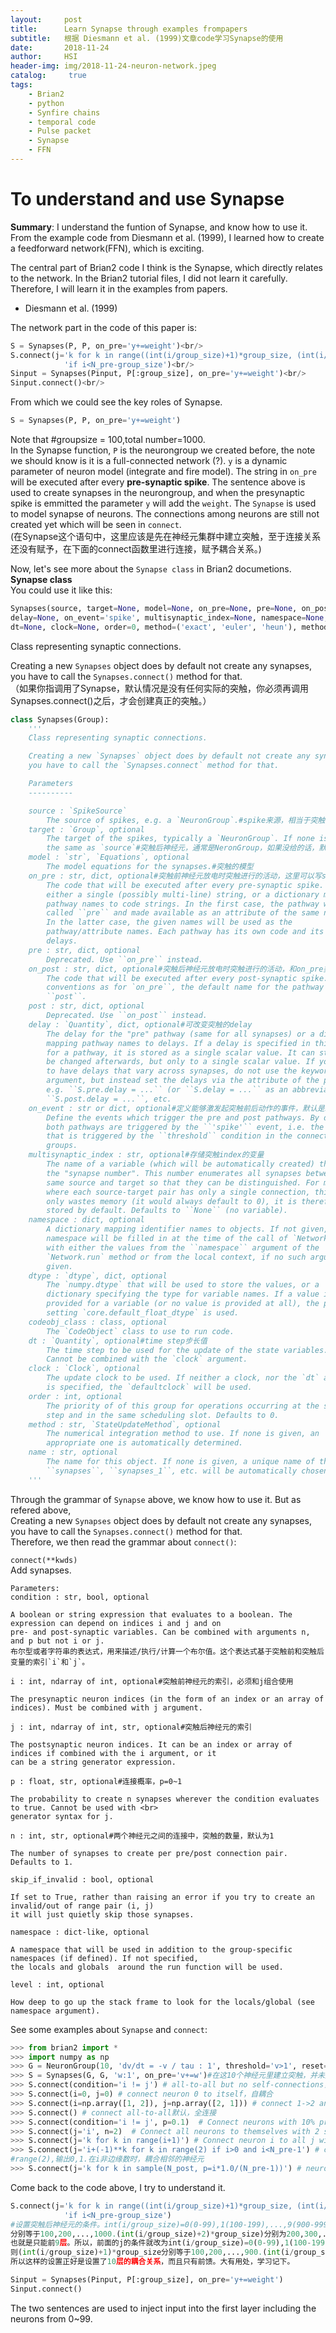 ```yaml
---
layout:     post
title:      Learn Synapse through examples frompapers
subtitle:   根据 Diesmann et al. (1999)文章code学习Synapse的使用
date:       2018-11-24
author:     HSI
header-img: img/2018-11-24-neuron-network.jpeg
catalog: 	 true
tags:
    - Brian2
    - python
    - Synfire chains
    - temporal code 
    - Pulse packet
    - Synapse
    - FFN
---
```

To understand and use Synapse
===
**Summary**: I understand the funtion of Synapse, and know how to use it. From the example code from Diesmann et al. (1999), I learned how to 
create a feedforward network(FFN), which is exciting.

The central part of Brian2 code I think is the Synapse, which directly relates to the network.
In the Brian2 tutorial files, I did not learn it carefully. Therefore, I will learn it in the examples from papers. 

* Diesmann et al. (1999)<br>

The network part in the code of this paper is:<br>
```py
S = Synapses(P, P, on_pre='y+=weight')<br/>
S.connect(j='k for k in range((int(i/group_size)+1)*group_size, (int(i/group_size)+2)*group_size) '
            'if i<N_pre-group_size')<br/>
Sinput = Synapses(Pinput, P[:group_size], on_pre='y+=weight')<br/>
Sinput.connect()<br/>
```
From which we could see the key roles of Synapse.
```py
S = Synapses(P, P, on_pre='y+=weight')
```
Note that #groupsize = 100,total number=1000.<br>
In the Synapse function, `P` is the neurongroup we created before, the note we should know is it is a full-connected network (?). `y` is 
a dynamic parameter of neuron model (integrate and fire model). The string in `on_pre` will be executed after every **pre-synaptic spike**.
The sentence above is used to create synapses in the neurongroup, and when the presynaptic spike is emmitted the parameter `y` will add the `weight`.
The `Synapse` is used to model synapse of neurons. The connections among neurons are still not created yet which will be seen in `connect`.<br>
(在Synapse这个语句中，这里应该是先在神经元集群中建立突触，至于连接关系还没有赋予，在下面的connect函数里进行连接，赋予耦合关系。)

Now, let's see more about the `Synapse class` in Brian2 documetions.<br>
**Synapse class**<br>
You could use it like this:
```py
Synapses(source, target=None, model=None, on_pre=None, pre=None, on_post=None, post=None, connect=None, 
delay=None, on_event='spike', multisynaptic_index=None, namespace=None, dtype=None, codeobj_class=None, 
dt=None, clock=None, order=0, method=('exact', 'euler', 'heun'), method_options=None, name='synapses*')
```
Class representing synaptic connections.

Creating a new `Synapses` object does by default not create any synapses, you have to call the `Synapses.connect()` method for that.<br>
（如果你指调用了Synapse，默认情况是没有任何实际的突触，你必须再调用Synapses.connect()之后，才会创建真正的突触。）<br>
```py
class Synapses(Group):
    '''
    Class representing synaptic connections.

    Creating a new `Synapses` object does by default not create any synapses,
    you have to call the `Synapses.connect` method for that.

    Parameters
    ----------

    source : `SpikeSource`
        The source of spikes, e.g. a `NeuronGroup`.#spike来源，相当于突触前神经元
    target : `Group`, optional
        The target of the spikes, typically a `NeuronGroup`. If none is given,
        the same as `source`#突触后神经元，通常是NeronGroup，如果没给的话，默认是source
    model : `str`, `Equations`, optional
        The model equations for the synapses.#突触的模型
    on_pre : str, dict, optional#突触前神经元放电时突触进行的活动，这里可以写string（单一），也可以是dictionary（多路映射）
        The code that will be executed after every pre-synaptic spike. Can be
        either a single (possibly multi-line) string, or a dictionary mapping
        pathway names to code strings. In the first case, the pathway will be
        called ``pre`` and made available as an attribute of the same name.
        In the latter case, the given names will be used as the
        pathway/attribute names. Each pathway has its own code and its own
        delays.
    pre : str, dict, optional
        Deprecated. Use ``on_pre`` instead.
    on_post : str, dict, optional#突触后神经元放电时突触进行的活动，和on_pre类似
        The code that will be executed after every post-synaptic spike. Same
        conventions as for `on_pre``, the default name for the pathway is
        ``post``.
    post : str, dict, optional
        Deprecated. Use ``on_post`` instead.
    delay : `Quantity`, dict, optional#可改变突触的delay 
        The delay for the "pre" pathway (same for all synapses) or a dictionary
        mapping pathway names to delays. If a delay is specified in this way
        for a pathway, it is stored as a single scalar value. It can still
        be changed afterwards, but only to a single scalar value. If you want
        to have delays that vary across synapses, do not use the keyword
        argument, but instead set the delays via the attribute of the pathway,
        e.g. ``S.pre.delay = ...`` (or ``S.delay = ...`` as an abbreviation),
        ``S.post.delay = ...``, etc.
    on_event : str or dict, optional#定义能够激发起突触前后动作的事件，默认是spike，也可以写成threshold
        Define the events which trigger the pre and post pathways. By default,
        both pathways are triggered by the ``'spike'`` event, i.e. the event
        that is triggered by the ``threshold`` condition in the connected
        groups.
    multisynaptic_index : str, optional#存储突触index的变量
        The name of a variable (which will be automatically created) that stores
        the "synapse number". This number enumerates all synapses between the
        same source and target so that they can be distinguished. For models
        where each source-target pair has only a single connection, this number
        only wastes memory (it would always default to 0), it is therefore not
        stored by default. Defaults to ``None`` (no variable).
    namespace : dict, optional
        A dictionary mapping identifier names to objects. If not given, the
        namespace will be filled in at the time of the call of `Network.run`,
        with either the values from the ``namespace`` argument of the
        `Network.run` method or from the local context, if no such argument is
        given.
    dtype : `dtype`, dict, optional
        The `numpy.dtype` that will be used to store the values, or a
        dictionary specifying the type for variable names. If a value is not
        provided for a variable (or no value is provided at all), the preference
        setting `core.default_float_dtype` is used.
    codeobj_class : class, optional
        The `CodeObject` class to use to run code.
    dt : `Quantity`, optional#time step步长值
        The time step to be used for the update of the state variables.
        Cannot be combined with the `clock` argument.
    clock : `Clock`, optional
        The update clock to be used. If neither a clock, nor the `dt` argument
        is specified, the `defaultclock` will be used.
    order : int, optional
        The priority of of this group for operations occurring at the same time
        step and in the same scheduling slot. Defaults to 0.
    method : str, `StateUpdateMethod`, optional
        The numerical integration method to use. If none is given, an
        appropriate one is automatically determined.
    name : str, optional
        The name for this object. If none is given, a unique name of the form
        ``synapses``, ``synapses_1``, etc. will be automatically chosen.
    '''
```
Through the grammar of `Synapse` above, we know how to use it. But as refered above, <br>
Creating a new `Synapses` object does by default not create any synapses, you have to call the `Synapses.connect()` method for that.<br>
Therefore, we then read the grammar about `connect()`:

`connect(**kwds)`<br>
Add synapses.<br>
```
Parameters:	
condition : str, bool, optional

A boolean or string expression that evaluates to a boolean. The expression can depend on indices i and j and on
pre- and post-synaptic variables. Can be combined with arguments n, and p but not i or j.
布尔型或者字符串的表达式，用来描述/执行/计算一个布尔值。这个表达式基于突触前和突触后变量的索引`i`和`j`。

i : int, ndarray of int, optional#突触前神经元的索引，必须和j组合使用

The presynaptic neuron indices (in the form of an index or an array of indices). Must be combined with j argument.

j : int, ndarray of int, str, optional#突触后神经元的索引

The postsynaptic neuron indices. It can be an index or array of indices if combined with the i argument, or it
can be a string generator expression.

p : float, str, optional#连接概率，p=0~1

The probability to create n synapses wherever the condition evaluates to true. Cannot be used with <br>
generator syntax for j.

n : int, str, optional#两个神经元之间的连接中，突触的数量，默认为1

The number of synapses to create per pre/post connection pair. Defaults to 1.

skip_if_invalid : bool, optional

If set to True, rather than raising an error if you try to create an invalid/out of range pair (i, j) 
it will just quietly skip those synapses.

namespace : dict-like, optional

A namespace that will be used in addition to the group-specific namespaces (if defined). If not specified, 
the locals and globals  around the run function will be used.

level : int, optional

How deep to go up the stack frame to look for the locals/global (see namespace argument).
```
See some examples about `Synapse` and `connect`:
```py
>>> from brian2 import *
>>> import numpy as np
>>> G = NeuronGroup(10, 'dv/dt = -v / tau : 1', threshold='v>1', reset='v=0')#创建10个神经元
>>> S = Synapses(G, G, 'w:1', on_pre='v+=w')#在这10个神经元里建立突触，并未连接
>>> S.connect(condition='i != j') # all-to-all but no self-connections，全连接，除了自耦合
>>> S.connect(i=0, j=0) # connect neuron 0 to itself，自耦合
>>> S.connect(i=np.array([1, 2]), j=np.array([2, 1])) # connect 1->2 and 2->1
>>> S.connect() # connect all-to-all默认，全连接
>>> S.connect(condition='i != j', p=0.1)  # Connect neurons with 10% probability, exclude self-connections，0.1的概率耦合，排除自耦合
>>> S.connect(j='i', n=2)  # Connect all neurons to themselves with 2 synapses，每个神经元都与自己耦合，并且突触数量有2个
>>> S.connect(j='k for k in range(i+1)') # Connect neuron i to all j with 0<=j<=i，突触前神经元一定要比突触后神经元的索引大=
>>> S.connect(j='i+(-1)**k for k in range(2) if i>0 and i<N_pre-1') # connect neuron i to its neighbours if it has both neighbours
#range(2),输出0,1.在i非边缘数时，耦合相邻的神经元
>>> S.connect(j='k for k in sample(N_post, p=i*1.0/(N_pre-1))') # neuron i connects to j with probability i/(N-1)
```
Come back to the code above, I try to understand it.
```py
S.connect(j='k for k in range((int(i/group_size)+1)*group_size, (int(i/group_size)+2)*group_size) '
            'if i<N_pre-group_size')
#设置突触后神经元的条件。int(i/group_size)=0(0-99),1(100-199),...,9(900-999).则(int(i/group_size)+1)*group_size
分别等于100,200,...,1000.(int(i/group_size)+2)*group_size)分别为200,300,...,1100.而突触前神经元 i 要符合i<1000-100=900,
也就是只能前9层。所以，前面的j的条件就改为int(i/group_size)=0(0-99),1(100-199),...,8(800-899).
则(int(i/group_size)+1)*group_size分别等于100,200,...,900.(int(i/group_size)+2)*group_size)分别为200,300,...,1000.
所以这样的设置正好是设置了10层的耦合关系，而且只有前馈。大有用处，学习记下。
```
```py
Sinput = Synapses(Pinput, P[:group_size], on_pre='y+=weight')
Sinput.connect()
```
The two sentences are used to inject input into the first layer including the neurons from 0~99.


